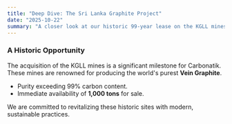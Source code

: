 ```yaml
---
title: "Deep Dive: The Sri Lanka Graphite Project"
date: "2025-10-22"
summary: "A closer look at our historic 99-year lease on the KGLL mines and what it means for the future of high-purity vein graphite."
---
```


<script>
    import VideoPlayer from '$lib/components/VideoPlayer.svelte';
</script>

### A Historic Opportunity

The acquisition of the KGLL mines is a significant milestone for Carbonatik. These mines are renowned for producing the world's purest **Vein Graphite**.

-   Purity exceeding 99% carbon content.
-   Immediate availability of **1,000 tons** for sale.

We are committed to revitalizing these historic sites with modern, sustainable practices.